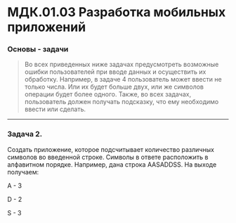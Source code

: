 # МДК.01.03 Разработка мобильных приложений
### Основы - задачи
>    Во всех приведенных ниже задачах предусмотреть возможные ошибки пользователей при вводе данных и осуществить их обработку. Например, в задаче 4 пользователь может ввести не только числа. Или их будет больше двух, или же символов операции будет более одного.
>   Также, во всех задачах, пользователь должен получать подсказку, что ему необходимо ввести или сделать.

------------

### Задача 2.
Создать приложение, которое подсчитывает количество различных символов во введенной строке. Символы в ответе расположить в алфавитном порядке. Например, дана строка AASADDSS. На выходе получаем: 

A - 3

D - 2

S - 3
